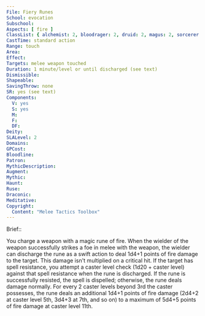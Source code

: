 ```yaml
---
File: Fiery Runes
School: evocation
Subschool: 
Aspects: [ fire ]
ClassList: { alchemist: 2, bloodrager: 2, druid: 2, magus: 2, sorcerer: 2, wizard: 2 }
CastTime: standard action
Range: touch
Area: 
Effect: 
Targets: melee weapon touched
Duration: 1 minute/level or until discharged (see text)
Dismissible: 
Shapeable: 
SavingThrow: none
SR: yes (see text)
Components:
  V: yes
  S: yes
  M: 
  F: 
  DF: 
Deity: 
SLALevel: 2
Domains: 
GPCost: 
Bloodline: 
Patron: 
MythicDescription: 
Augment: 
Mythic: 
Haunt: 
Ruse: 
Draconic: 
Meditative: 
Copyright:
  Content: "Melee Tactics Toolbox"
---
```

Brief:: 

You charge a weapon with a magic rune of fire. When the wielder of the weapon successfully strikes a foe in melee with the weapon, the wielder can discharge the rune as a swift action to deal 1d4+1 points of fire damage to the target. This damage isn't multiplied on a critical hit. If the target has spell resistance, you attempt a caster level check (1d20 + caster level) against that spell resistance when the rune is discharged. If the rune is successfully resisted, the spell is dispelled; otherwise, the rune deals damage normally.  For every 2 caster levels beyond 3rd the caster possesses, the rune deals an additional 1d4+1 points of fire damage (2d4+2 at caster level 5th, 3d4+3 at 7th, and so on) to a maximum of 5d4+5 points of fire damage at caster level 11th.
